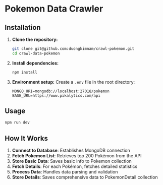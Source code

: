 # Pokemon Data Crawler

## Installation

1. **Clone the repository:**
   ```bash
   git clone git@github.com:duongkimnam/crawl-pokemon.git
   cd crawl-data-pokemon
   ```

2. **Install dependencies:**
   ```bash
   npm install
   ```

3. **Environment setup:**
   Create a `.env` file in the root directory:
   ```env
   MONGO_URI=mongodb://localhost:27018/pokemon
   BASE_URL=https://www.pikalytics.com/api
   ```

## Usage

```bash
npm run dev
```


## How It Works

1. **Connect to Database**: Establishes MongoDB connection
2. **Fetch Pokemon List**: Retrieves top 200 Pokémon from the API
3. **Store Basic Data**: Saves basic info to Pokemon collection
4. **Fetch Details**: For each Pokémon, fetches detailed statistics
5. **Process Data**: Handles data parsing and validation
6. **Store Details**: Saves comprehensive data to PokemonDetail collection


